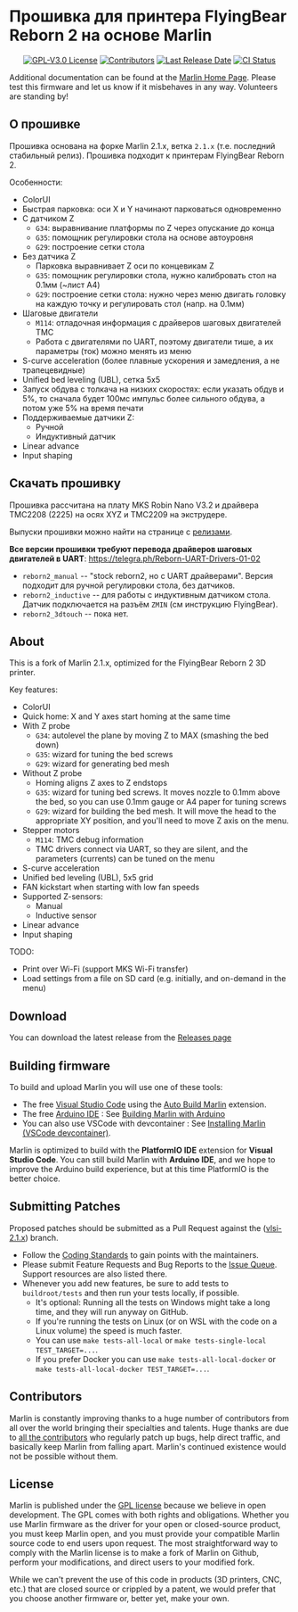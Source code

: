 # Прошивка для принтера FlyingBear Reborn 2 на основе Marlin

<p align="center">
    <a href="/LICENSE"><img alt="GPL-V3.0 License" src="https://img.shields.io/github/license/vlsi/reborn2-marlin.svg"></a>
    <a href="https://github.com/vlsi/reborn2-marlin/graphs/contributors"><img alt="Contributors" src="https://img.shields.io/github/contributors/vlsi/reborn2-marlin.svg"></a>
    <a href="https://github.com/vlsi/reborn2-marlin/releases"><img alt="Last Release Date" src="https://img.shields.io/github/release-date/vlsi/reborn2-marlin"></a>
    <a href="https://github.com/vlsi/reborn2-marlin/actions"><img alt="CI Status" src="https://github.com/vlsi/reborn2-marlin/actions/workflows/test-builds.yml/badge.svg"></a>
</p>

Additional documentation can be found at the [Marlin Home Page](https://marlinfw.org/).
Please test this firmware and let us know if it misbehaves in any way. Volunteers are standing by!

## О прошивке

Прошивка основана на форке Marlin 2.1.x, ветка `2.1.x` (т.е. последний стабильный релиз).
Прошивка подходит к принтерам FlyingBear Reborn 2.

Особенности:
* ColorUI
* Быстрая парковка: оси X и Y начинают парковаться одновременно
* С датчиком Z
  * `G34`: выравнивание платформы по Z через опускание до конца
  * `G35`: помощник регулировки стола на основе автоуровня
  * `G29`: построение сетки стола
* Без датчика Z
  * Парковка выравнивает Z оси по концевикам Z
  * `G35`: помощник регулировки стола, нужно калибровать стол на 0.1мм (~лист A4)
  * `G29`: построение сетки стола: нужно через меню двигать головку на каждую точку и регулировать стол (напр. на 0.1мм)
* Шаговые двигатели
  * `M114`: отладочная информация с драйверов шаговых двигателей TMC
  * Работа с двигателями по UART, поэтому двигатели тише, а их параметры (ток) можно менять из меню
* S-curve acceleration (более плавные ускорения и замедления, а не трапецевидные)
* Unified bed leveling (UBL), сетка 5x5
* Запуск обдува с толкача на низких скоростях: если указать обдув и 5%, то сначала будет 100мс импульс более сильного обдува, а потом уже 5% на время печати
* Поддерживаемые датчики Z:
  * Ручной
  * Индуктивный датчик
* Linear advance
* Input shaping

## Скачать прошивку

Прошивка рассчитана на плату MKS Robin Nano V3.2 и драйвера TMC2208 (2225) на осях XYZ и TMC2209 на экструдере.

Выпуски прошивки можно найти на странице с [релизами](https://github.com/vlsi/reborn2-marlin/releases).

**Все версии прошивки требуют перевода драйверов шаговых двигателей в UART**: https://telegra.ph/Reborn-UART-Drivers-01-02

* `reborn2_manual` -- "stock reborn2, но с UART драйверами". Версия подходит для ручной регулировки стола, без датчиков.
* `reborn2_inductive` -- для работы с индуктивным датчиком стола. Датчик подключается на разъём `ZMIN` (см инструкцию FlyingBear).
* `reborn2_3dtouch` -- пока нет.

## About

This is a fork of Marlin 2.1.x, optimized for the FlyingBear Reborn 2 3D printer.

Key features:
* ColorUI
* Quick home: X and Y axes start homing at the same time
* With Z probe
  * `G34`: autolevel the plane by moving Z to MAX (smashing the bed down)
  * `G35`: wizard for tuning the bed screws
  * `G29`: wizard for generating bed mesh
* Without Z probe
  * Homing aligns Z axes to Z endstops
  * `G35`: wizard for tuning bed screws. It moves nozzle to 0.1mm above the bed, so you can use 0.1mm gauge or A4 paper for tuning screws
  * `G29`: wizard for building the bed mesh. It will move the head to the appropriate XY position, and you'll need to move Z axis on the menu.
* Stepper motors
  * `M114`: TMC debug information
  * TMC drivers connect via UART, so they are silent, and the parameters (currents) can be tuned on the menu
* S-curve acceleration
* Unified bed leveling (UBL), 5x5 grid
* FAN kickstart when starting with low fan speeds
* Supported Z-sensors:
  * Manual
  * Inductive sensor
* Linear advance
* Input shaping

TODO:
* Print over Wi-Fi (support MKS Wi-Fi transfer)
* Load settings from a file on SD card (e.g. initially, and on-demand in the menu)

## Download

You can download the latest release from the [Releases page](https://github.com/vlsi/reborn2-marlin/releases)

## Building firmware

To build and upload Marlin you will use one of these tools:

- The free [Visual Studio Code](https://code.visualstudio.com/download) using the [Auto Build Marlin](https://marlinfw.org/docs/basics/auto_build_marlin.html) extension.
- The free [Arduino IDE](https://www.arduino.cc/en/main/software) : See [Building Marlin with Arduino](https://marlinfw.org/docs/basics/install_arduino.html)
- You can also use VSCode with devcontainer : See [Installing Marlin (VSCode devcontainer)](http://marlinfw.org/docs/basics/install_devcontainer_vscode.html).

Marlin is optimized to build with the **PlatformIO IDE** extension for **Visual Studio Code**. You can still build Marlin with **Arduino IDE**, and we hope to improve the Arduino build experience, but at this time PlatformIO is the better choice.

## Submitting Patches

Proposed patches should be submitted as a Pull Request against the ([vlsi-2.1.x](https://github.com/vlsi/reborn2-marlin/tree/vlsi-2.1.x)) branch.

- Follow the [Coding Standards](https://marlinfw.org/docs/development/coding_standards.html) to gain points with the maintainers.
- Please submit Feature Requests and Bug Reports to the [Issue Queue](https://github.com/vlsi/reborn2-marlin/issues/new/choose). Support resources are also listed there.
- Whenever you add new features, be sure to add tests to `buildroot/tests` and then run your tests locally, if possible.
  - It's optional: Running all the tests on Windows might take a long time, and they will run anyway on GitHub.
  - If you're running the tests on Linux (or on WSL with the code on a Linux volume) the speed is much faster.
  - You can use `make tests-all-local` or `make tests-single-local TEST_TARGET=...`.
  - If you prefer Docker you can use `make tests-all-local-docker` or `make tests-all-local-docker TEST_TARGET=...`.

## Contributors

Marlin is constantly improving thanks to a huge number of contributors from all over the world bringing their specialties and talents. Huge thanks are due to [all the contributors](https://github.com/vlsi/reborn2-marlin/graphs/contributors) who regularly patch up bugs, help direct traffic, and basically keep Marlin from falling apart. Marlin's continued existence would not be possible without them.

## License

Marlin is published under the [GPL license](/LICENSE) because we believe in open development. The GPL comes with both rights and obligations. Whether you use Marlin firmware as the driver for your open or closed-source product, you must keep Marlin open, and you must provide your compatible Marlin source code to end users upon request. The most straightforward way to comply with the Marlin license is to make a fork of Marlin on Github, perform your modifications, and direct users to your modified fork.

While we can't prevent the use of this code in products (3D printers, CNC, etc.) that are closed source or crippled by a patent, we would prefer that you choose another firmware or, better yet, make your own.
